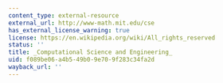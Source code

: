 ```yaml
---
content_type: external-resource
external_url: http://www-math.mit.edu/cse
has_external_license_warning: true
license: https://en.wikipedia.org/wiki/All_rights_reserved
status: ''
title: _Computational Science and Engineering_
uid: f089be06-a4b5-49b0-9e70-9f283c34fa2d
wayback_url: ''
---
```

